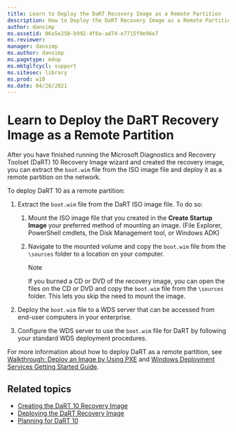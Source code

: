 ```yaml
---
title: Learn to Deploy the DaRT Recovery Image as a Remote Partition
description: How to Deploy the DaRT Recovery Image as a Remote Partition
author: dansimp
ms.assetid: 06a5e250-b992-4f6a-ad74-e7715f9e96e7
ms.reviewer: 
manager: dansimp
ms.author: dansimp
ms.pagetype: mdop
ms.mktglfcycl: support
ms.sitesec: library
ms.prod: w10
ms.date: 04/20/2021
---
```



# Learn to Deploy the DaRT Recovery Image as a Remote Partition

After you have finished running the Microsoft Diagnostics and Recovery Toolset (DaRT) 10 Recovery Image wizard and created the recovery image, you can extract the `boot.wim` file from the ISO image file and deploy it as a remote partition on the network.

To deploy DaRT 10 as a remote partition:

1. Extract the `boot.wim` file from the DaRT ISO image file. To do so:

    1. Mount the ISO image file that you created in the **Create Startup Image** your preferred method of mounting an image. (File Explorer, PowerShell cmdlets, the Disk Management tool, or Windows ADK)

    2. Navigate to the mounted volume and copy the `boot.wim` file from the `\sources` folder to a location on your computer.

        > [!NOTE]
        > If you burned a CD or DVD of the recovery image, you can open the files on the CD or DVD and copy the `boot.wim` file from the `\sources` folder. This lets you skip the need to mount the image.

2. Deploy the `boot.wim` file to a WDS server that can be accessed from end-user computers in your enterprise.

3. Configure the WDS server to use the `boot.wim` file for DaRT by following your standard WDS deployment procedures.

For more information about how to deploy DaRT as a remote partition, see [Walkthrough: Deploy an Image by Using PXE](https://go.microsoft.com/fwlink/?LinkId=212108) and [Windows Deployment Services Getting Started Guide](https://go.microsoft.com/fwlink/?LinkId=212106).

## Related topics

- [Creating the DaRT 10 Recovery Image](creating-the-dart-10-recovery-image.md)
- [Deploying the DaRT Recovery Image](deploying-the-dart-recovery-image-dart-10.md)
- [Planning for DaRT 10](planning-for-dart-10.md)
